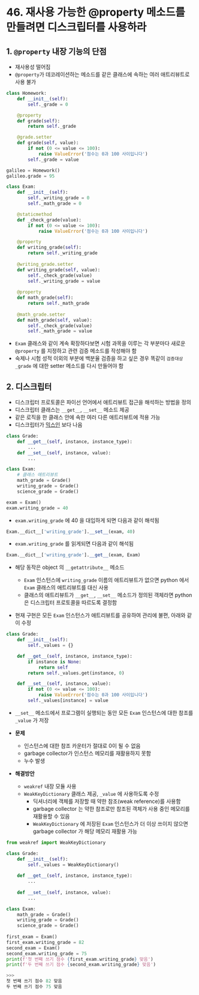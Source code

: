 # 46. 재사용 가능한 @property 메소드를 만들려면 디스크립터를 사용하라

## 1. `@property` 내장 기능의 단점

- 재사용성 떨어짐
- `@property`가 데코레이션하는 메소드를 같은 클래스에 속하는 여러 애트리뷰트로 사용 불가

```python
class Homework:
    def __init__(self):
        self._grade = 0

    @property
    def grade(self):
        return self._grade

    @grade.setter
    def grade(self, value):
        if not (0 <= value <= 100):
            raise ValueError('점수는 0과 100 사이입니다')
        self._grade = value

galileo = Homework()
galileo.grade = 95
```

```python
class Exam:
    def __init__(self):
        self._writing_grade = 0
        self._math_grade = 0

    @staticmethod
    def _check_grade(value):
        if not (0 <= value <= 100):
            raise ValueError('점수는 0과 100 사이입니다')

    @property
    def writing_grade(self):
        return self._writing_grade
        
    @writing_grade.setter
    def writing_grade(self, value):
        self._check_grade(value)
        self._writing_grade = value
        
    @property
    def math_grade(self):
        return self._math_grade
        
    @math_grade.setter
    def math_grade(self, value):
        self._check_grade(value)
        self._math_grade = value
```

- `Exam` 클래스와 같이 계속 확장하다보면 시험 과목을 이루는 각 부분마다 새로운 `@property` 를 지정하고 관련 검증 메소드를 작성해야 함
- 숙제나 시험 성적 이외의 부분에 백분율 검증을 하고 싶은 경우 똑같이 `검증대상_grade` 에 대한 setter 메소드를 다시 만들어야 함

## 2. 디스크립터

- 디스크립터 프로토콜은 파이선 언어에서 애트리뷰트 접근을 해석하는 방법을 정의
- 디스크립터 클래스는 `__get__`, `__set__` 메소드 제공
- 같은 로직을 한 클래스 안에 속한 여러 다른 애트리뷰트에 적용 가능
- 디스크립터가 [믹스인](https://www.notion.so/41-2b0d4463ce504bc5b11163965794e4c5) 보다 나음

```python
class Grade:
    def __get__(self, instance, instance_type):
        ...
    def __set__(self, instance, value):
        ...

class Exam:
    # 클래스 애트리뷰트
    math_grade = Grade()
    writing_grade = Grade()
    science_grade = Grade()

exam = Exam()
exam.writing_grade = 40
```

- `exam.writing_grade` 에 40 을 대입하게 되면 다음과 같이 해석됨

```python
Exam.__dict__['writing_grade'].__set__(exam, 40)
```

- `exam.writing_grade` 를 읽게되면 다음과 같이 해석됨

```python
Exam.__dict__['writing_grade'].__get__(exam, Exam)
```

- 해당 동작은 object 의 `__getattribute__` 메소드
    - `Exam` 인스턴스에 `writing_grade` 이름의 애트리뷰트가 없으면 python 에서 `Exam` 클래스의 애트리뷰트를 대신 사용
    - 클래스의 애트리뷰트가 `__get__`, `__set__` 메소드가 정의된 객체라면 python 은 디스크립터 프로토콜을 따르도록 결정함

- 현재 구현은 모든 `Exam` 인스턴스가 애트리뷰트를 공유하여 관리에 불편, 아래와 같이 수정

```python
class Grade:
    def __init__(self):
        self._values = {}

    def __get__(self, instance, instance_type):
        if instance is None:
            return self
        return self._values.get(instance, 0)

    def __set__(self, instance, value):
        if not (0 <= value <= 100):
            raise ValueError('점수는 0과 100 사이입니다')
        self._values[instance] = value
```

- `__set__` 메소드에서 프로그램이 실행되는 동안 모든 `Exam` 인스턴스에 대한 참조를 `_value` 가 저장
- **문제**
    - 인스턴스에 대한 참조 카운터가 절대로 0이 될 수 없음
    - garbage collector가 인스턴스 메모리를 재활용하지 못함
    - 누수 발생

- **해결방안**
    - `weakref` 내장 모듈 사용
    - `WeakKeyDictionary` 클래스 제공, `_value` 에 사용하도록 수정
        - 딕셔너리에 객체를 저장할 때 약한 참조(weak reference)를 사용함
        - garbage collector 는 약한 참조로만 참조된 객체가 사용 중인 메모리를 재활용할 수 있음
        - `WeakKeyDictionary` 에 저장된 `Exam` 인스턴스가 더 이상 쓰이지 않으면 garbage collector 가 해당 메모리 재활용 가능

```python
from weakref import WeakKeyDictionary

class Grade:
    def __init__(self):
        self._values = WeakKeyDictionary()
        
    def __get__(self, instance, instance_type):
        ...
                
    def __set__(self, instance, value):
        ...

class Exam:
    math_grade = Grade()
    writing_grade = Grade()
    science_grade = Grade()
    
first_exam = Exam()
first_exam.writing_grade = 82
second_exam = Exam()
second_exam.writing_grade = 75
print(f'첫 번째 쓰기 점수 {first_exam.writing_grade} 맞음')
print(f'두 번째 쓰기 점수 {second_exam.writing_grade} 맞음')

>>>
첫 번째 쓰기 점수 82 맞음
두 번째 쓰기 점수 75 맞음
```